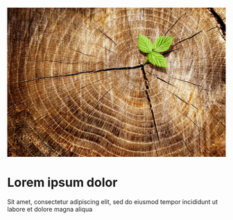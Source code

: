 ![wood](./wood.jpg)

# Lorem ipsum dolor

Sit amet, consectetur adipiscing elit, sed do eiusmod tempor incididunt ut labore et dolore magna aliqua